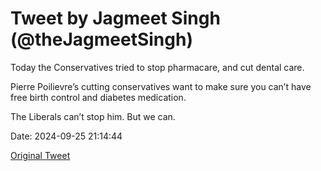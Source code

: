 # Tweet by Jagmeet Singh (@theJagmeetSingh)

Today the Conservatives tried to stop pharmacare, and cut dental care. 

Pierre Poilievre’s cutting conservatives want to make sure you can’t have free birth control and diabetes medication. 

The Liberals can’t stop him. But we can.

Date: 2024-09-25 21:14:44

[Original Tweet](https://x.com/theJagmeetSingh/status/1839050929640976485)
